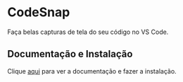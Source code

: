 # CodeSnap

Faça belas capturas de tela do seu código no VS Code.

## Documentação e Instalação

Clique [aqui](https://marketplace.visualstudio.com/items?itemName=adpyke.codesnap) para ver a documentação e fazer a instalação.
